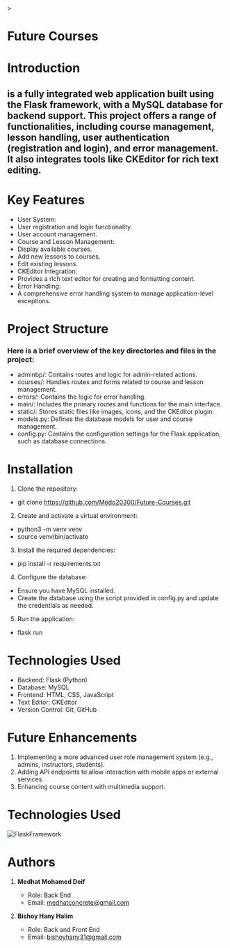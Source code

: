 <!DOCTYPE html>
<html>>
<body>
    <h1>Future Courses</h1>
</body>


</html>

# Introduction

## is a fully integrated web application built using the Flask framework, with a MySQL database for backend support. This project offers a range of functionalities, including course management, lesson handling, user authentication (registration and login), and error management. It also integrates tools like CKEditor for rich text editing.

# Key Features

 *  User System:
 *  User registration and login functionality.
 *  User account management.
 *  Course and Lesson Management:
 *  Display available courses.
 *  Add new lessons to courses.
 *  Edit existing lessons.
 *  CKEditor Integration:
 *  Provides a rich text editor for creating and formatting content.
 *  Error Handling:
 *  A comprehensive error handling system to manage application-level exceptions.

# Project Structure

### Here is a brief overview of the key directories and files in the project:

* adminbp/: Contains routes and logic for admin-related actions.
* courses/: Handles routes and forms related to course and lesson management.
* errors/: Contains the logic for error handling.
* main/: Includes the primary routes and functions for the main interface.
* static/: Stores static files like images, icons, and the CKEditor plugin.
* models.py: Defines the database models for user and course management.
* config.py: Contains the configuration settings for the Flask application, such as database connections.

# Installation

1. Clone the repository:

* git clone https://github.com/Medo20300/Future-Courses.git

2. Create and activate a virtual environment:

* python3 -m venv venv
* source venv/bin/activate

3. Install the required dependencies:

* pip install -r requirements.txt

4. Configure the database:

* Ensure you have MySQL installed.
* Create the database using the script provided in config.py and update the credentials as needed.

5. Run the application:

* flask run

# Technologies Used

* Backend: Flask (Python)
* Database: MySQL
* Frontend: HTML, CSS, JavaScript
* Text Editor: CKEditor
* Version Control: Git, GitHub

# Future Enhancements

1. Implementing a more advanced user role management system (e.g., admins, instructors, students).
2. Adding API endpoints to allow interaction with mobile apps or external services.
3. Enhancing course content with multimedia support.

# Technologies Used
![FlaskFramework](https://github.com/user-attachments/assets/749d7224-2e3b-4078-9b60-9421bebebae1)


# Authors

1. **Medhat Mohamed Deif**
   - Role: Back End
   - Email: [medhatconcrete@gmail.com](mailto:medhatconcrete@gmail.com)

2. **Bishoy Hany Halim**
   - Role: Back and Front End
   - Email: [bishoyhany31@gmail.com](mailto:bishoyhany31@gmail.com)

